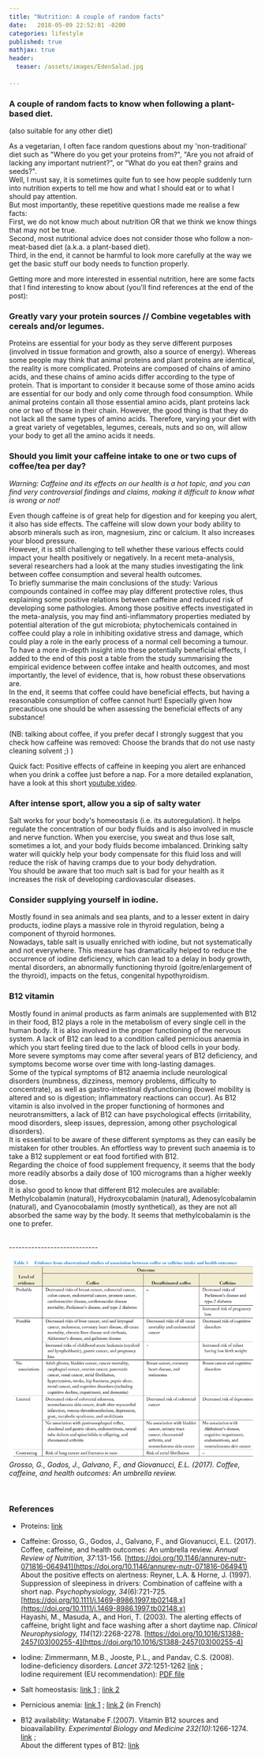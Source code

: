 ```yaml
---
title: "Nutrition: A couple of random facts"
date:   2018-05-09 22:52:01 -0200
categories: lifestyle
published: true
mathjax: true
header:
  teaser: /assets/images/EdenSalad.jpg

---
```


### A couple of random facts to know when following a plant-based diet. 
(also suitable for any other diet)

As a vegetarian, I often face random questions about my 'non-traditional' diet such as "Where do you get your proteins from?", "Are you not afraid of lacking any important nutrient?", or "What do you eat then? grains and seeds?". <br>
Well, I must say, it is sometimes quite fun to see how people suddenly turn into nutrition experts to tell me how and what I should eat or to what I should pay attention. <br>
But most importantly, these repetitive questions made me realise a few facts: <br>
First, we do not know much about nutrition OR that we think we know things that may not be true. <br>
Second, most nutritional advice does not consider those who follow a non-meat-based diet (a.k.a. a plant-based diet). <br>
Third, in the end, it cannot be harmful to look more carefully at the way we get the basic stuff our body needs to function properly. <br>

Getting more and more interested in essential nutrition, here are some facts that I find interesting to know about (you'll find references at the end of the post): 

### Greatly vary your protein sources // Combine vegetables with cereals and/or legumes. <br>
Proteins are essential for your body as they serve different purposes (involved in tissue formation and growth, also a source of energy). 
Whereas some people may think that animal proteins and plant proteins are identical, the reality is more complicated. Proteins are composed of chains of amino acids, and these chains of amino acids differ according to the type of protein. That is important to consider it because some of those amino acids are essential for our body and only come through food consumption. 
While animal proteins contain all those essential amino acids, plant proteins lack one or two of those in their chain. However, the good thing is that they do not lack all the same types of amino acids. Therefore, varying your diet with a great variety of vegetables, legumes, cereals, nuts and so on, will allow your body to get all the amino acids it needs. 

### Should you limit your caffeine intake to one or two cups of coffee/tea per day? <br>
*Warning: Caffeine and its effects on our health is a hot topic, and you can find very controversial findings and claims, making it difficult to know what is wrong or not!* <br>

Even though caffeine is of great help for digestion and for keeping you alert, it also has side effects.
The caffeine will slow down your body ability to absorb minerals such as iron, magnesium, zinc or calcium. It also increases your blood pressure. <br>
However, it is still challenging to tell whether these various effects could impact your health positively or negatively. 
In a recent meta-analysis, several researchers had a look at the many studies investigating the link between coffee consumption and several health outcomes. <br>
To briefly summarise the main conclusions of the study: Various compounds contained in coffee may play different protective roles, thus explaining some positive relations between caffeine and reduced risk of developing some pathologies. Among those positive effects investigated in the meta-analysis, you may find anti-inflammatory properties mediated by potential alteration of the gut microbiota; phytochemicals contained in coffee could play a role in inhibiting oxidative stress and damage, which could play a role in the early process of a normal cell becoming a tumour. To have a more in-depth insight into these potentially beneficial effects, I added to the end of this post a table from the study summarising the empirical evidence between coffee intake and health outcomes, and most importantly, the level of evidence, that is, how robust these observations are. <br>
In the end, it seems that coffee could have beneficial effects, but having a reasonable consumption of coffee cannot hurt! Especially given how precautious one should be when assessing the beneficial effects of any substance!<br>
<br>
(NB: talking about coffee, if you prefer decaf I strongly suggest that you check how caffeine was removed: Choose the brands that do not use nasty cleaning solvent ;) ) <br>

Quick fact: Positive effects of caffeine in keeping you alert are enhanced when you drink a coffee just before a nap. For a more detailed explanation, have a look at this short [youtube video](https://www.youtube.com/watch?v=CaI5LWj6ams).
<br>
### After intense sport, allow you a sip of salty water <br>
Salt works for your body's homeostasis (i.e. its autoregulation). It helps regulate the concentration of our body fluids and is also involved in muscle and nerve function. When you exercise, you sweat and thus lose salt, sometimes a lot, and your body fluids become imbalanced. Drinking salty water will quickly help your body compensate for this fluid loss and will reduce the risk of having cramps due to your body dehydration. <br>
You should be aware that too much salt is bad for your health as it increases the risk of developing cardiovascular diseases.

### Consider supplying yourself in iodine. <br>
Mostly found in sea animals and sea plants, and to a lesser extent in dairy products, iodine plays a massive role in thyroid regulation, being a component of thyroid hormones. <br>
Nowadays, table salt is usually enriched with iodine, but not systematically and not everywhere. This measure has dramatically helped to reduce the occurrence of iodine deficiency, which can lead to a delay in body growth, mental disorders, an abnormally functioning thyroid (goitre/enlargement of the thyroid), impacts on the fetus, congenital hypothyroidism. <br>
  
### B12 vitamin <br>
Mostly found in animal products as farm animals are supplemented with B12 in their food, B12 plays a role in the metabolism of every single cell in the human body. It is also involved in the proper functioning of the nervous system.
A lack of B12 can lead to a condition called pernicious anaemia in which you start feeling tired due to the lack of blood cells in your body. More severe symptoms may come after several years of B12 deficiency, and symptoms become worse over time with long-lasting damages. <br>
Some of the typical symptoms of B12 anaemia include neurological disorders (numbness, dizziness, memory problems, difficulty to concentrate), as well as gastro-intestinal dysfunctioning (bowel mobility is altered and so is digestion; inflammatory reactions can occur). As B12 vitamin is also involved in the proper functioning of hormones and neurotransmitters, a lack of B12 can have psychological effects (irritability, mood disorders, sleep issues, depression, among other psychological disorders). <br>
It is essential to be aware of these different symptoms as they can easily be mistaken for other troubles.
An effortless way to prevent such anaemia is to take a B12 supplement or eat food fortified with B12. <br>
Regarding the choice of food supplement frequency, it seems that the body more readily absorbs a daily dose of 100 micrograms than a higher weekly dose. <br>
It is also good to know that different B12 molecules are available: Methylcobalamin (natural), Hydroxycobalamin (natural), Adenosylcobalamin (natural), and Cyanocobalamin (mostly synthetical), as they are not all absorbed the same way by the body.
It seems that methylcobalamin is the one to prefer.

<br>
----------------------------
<br>

![Table3_Grossetal2017](/pdf/gross2017_table3.png)
*Grosso, G., Godos, J., Galvano, F., and Giovanucci, E.L. (2017). Coffee, caffeine, and health outcomes: An umbrella review.* <br>

<br>

### References
- Proteins: [link](https://nutritionstudies.org/animal-vs-plant-protein/)

- Caffeine: Grosso, G., Godos, J., Galvano, F., and Giovanucci, E.L. (2017). Coffee, caffeine, and health outcomes: An umbrella review. *Annual Review of Nutrition, 37*:131-156. [https://doi.org/10.1146/annurev-nutr-071816-064941](https://doi.org/10.1146/annurev-nutr-071816-064941) <br>
About the positive effects on alertness: Reyner, L.A. & Horne, J. (1997). Suppression of sleepiness in drivers: Combination of caffeine with a short nap. *Psychophysiology, 34*(6):721-725. [https://doi.org/10.1111/j.1469-8986.1997.tb02148.x](https://doi.org/10.1111/j.1469-8986.1997.tb02148.x) <br> 
Hayashi, M., Masuda, A., and Hori, T. (2003). The alerting effects of caffeine, bright light and face washing after a short daytime nap. *Clinical Neurophysiology, 114*(12):2268-2278. [https://doi.org/10.1016/S1388-2457(03)00255-4](https://doi.org/10.1016/S1388-2457(03)00255-4) <br>

- Iodine: Zimmermann, M.B., Jooste, P.L., and Pandav, C.S. (2008). Iodine-deficiency disorders. *Lancet 372*:1251-1262 
[link](https://www.thelancet.com/journals/lancet/article/PIIS0140673608610053/abstract?code=lancet-site) ; <br>
Iodine requirement (EU recommendation): [PDF file](https://www.efsa.europa.eu/sites/default/files/assets/DRV_Summary_tables_jan_17.pdf)

- Salt homeostasis: [link 1](http://healthyeating.sfgate.com/importance-water-salt-body-homeostasis-10409.html) ; [link 2](https://www.dwfitnessfirst.com/inside-track/nutrition/salt-and-exercise-why-salt-is-an-essential-part-of-your-workout/)

- Pernicious anemia: [link 1](https://www.nhlbi.nih.gov/health-topics/pernicious-anemia#Signs,-Symptoms,-and-Complications) ; [link 2](http://www.vitamine-b12.net/symptomes-carence-vitamine-b12/) (in French) 

- B12 availability: Watanabe F.(2007). Vitamin B12 sources and bioavailability.  *Experimental Biology and Medicine 232(10)*:1266-1274. 
[link](http://journals.sagepub.com/doi/abs/10.3181/0703-MR-67?url_ver=Z39.88-2003&rfr_id=ori:rid:crossref.org&rfr_dat=cr_pub%3dpubmed) ; <br>
About the different types of B12: [link](https://www.nature.com/articles/ejcn2014165?foxtrotcallback=true)
